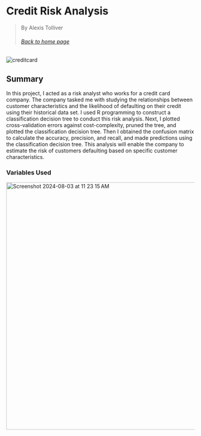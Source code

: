 # Credit Risk Analysis
> By Alexis Tolliver
> ###### [Back to home page](https://alexisr1990.github.io/Alexis-Tolliver-Portfolio/)
> 
![creditcard](https://github.com/user-attachments/assets/0c40ec72-0662-4ec7-932c-c30937f6130c)



## Summary
In this project, I acted as a risk analyst who works for a credit card company. The company tasked me with studying the relationships between customer characteristics and the likelihood of defaulting on their credit using their historical data set. I used R programming to construct a classification decision tree to conduct this risk analysis. Next, I plotted cross-validation errors against cost-complexity, pruned the tree, and plotted the classification decision tree. Then I obtained the confusion matrix to calculate the accuracy, precision, and recall, and made predictions using the classification decision tree. This analysis will enable the company to estimate the risk of customers defaulting based on specific customer characteristics.




### Variables Used
<img width="660" alt="Screenshot 2024-08-03 at 11 23 15 AM" src="https://github.com/user-attachments/assets/bad1841f-d74f-4e2b-93d6-4da42e590a3e">


